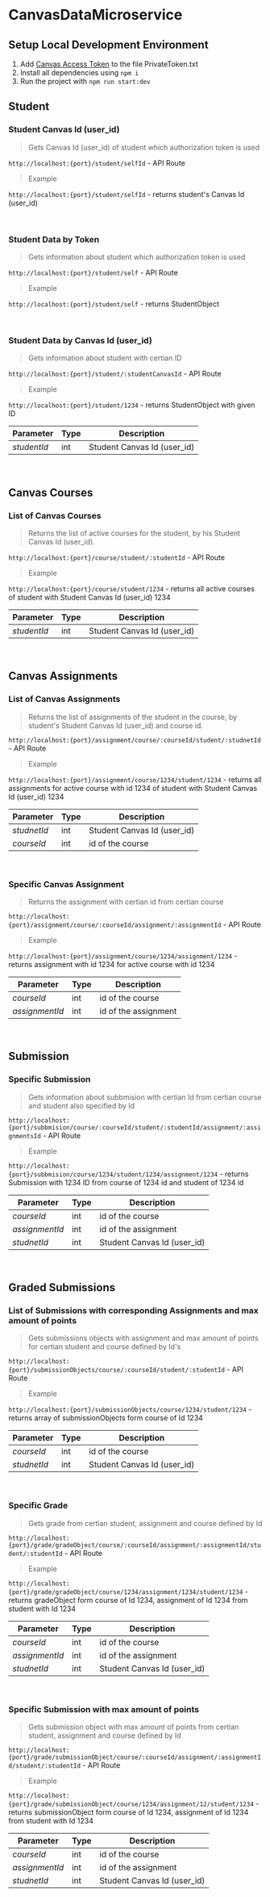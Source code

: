 # CanvasDataMicroservice
## Setup Local Development Environment
1. Add [Canvas Access Token](https://canvas.instructure.com/doc/api/file.oauth.html#manual-token-generation) to the file PrivateToken.txt
2. Install all dependencies using `npm i`
3. Run the project with `npm run start:dev`

## Student
### Student Canvas Id (user_id)
>Gets Canvas Id (user_id) of student which authorization token is used

`http://localhost:{port}/student/selfId` - API Route


>Example

`http://localhost:{port}/student/selfId` - returns student's Canvas Id (user_id)

<br>

### Student Data by Token
>Gets information about student which authorization token is used

`http://localhost:{port}/student/self` - API Route


>Example

`http://localhost:{port}/student/self` - returns StudentObject

<br>

### Student Data by Canvas Id (user_id)
>Gets information about student with certian ID

`http://localhost:{port}/student/:studentCanvasId` - API Route

>Example

`http://localhost:{port}/student/1234` - returns StudentObject with given ID

| Parameter | Type | Description |
| ------------ | ------------ | ------------ |
| *studentId*  | int | Student Canvas Id (user_id) |

<br>

## Canvas Courses
### List of Canvas Courses
> Returns the list of active courses for the student, by his Student Canvas Id (user_id).

`http://localhost:{port}/course/student/:studentId` - API Route

>Example

`http://localhost:{port}/course/student/1234` - returns all active courses of student with Student Canvas Id (user_id) 1234

| Parameter | Type | Description |
| ------------ | ------------ | ------------ |
| *studentId*  | int | Student Canvas Id (user_id) |

<!--
<br>

### Specific Canvas Course
> Returns the courses with the given course id for the student, by his Student Canvas Id (user_id).

`http://localhost:{port}/student/:studentCanvasId/courses/:courseId` - API Route

>Example

`http://localhost:{port}/student/1234/courses/1234` - returns active course with id 1234 of a student with Student Canvas Id (user_id) 1234

| Parameter | Type | Description |
| ------------ | ------------ | ------------ |
| *studentCanvasId*  | int | Student Canvas Id (user_id) |
| *courseId*  | int | id of the course | -->

<br>

## Canvas Assignments
### List of Canvas Assignments
> Returns the list of assignments of the student in the course, by student's Student Canvas Id (user_id) and course id.

`http://localhost:{port}/assignment/course/:courseId/student/:studnetId` - API Route

>Example

`http://localhost:{port}/assignment/course/1234/student/1234` - returns all assignments for active course with id 1234 of student with Student Canvas Id (user_id) 1234

| Parameter | Type | Description |
| ------------ | ------------ | ------------ |
| *studnetId*  | int | Student Canvas Id (user_id) |
| *courseId*  | int | id of the course |

<br>

### Specific Canvas Assignment
> Returns the assignment with certian id from certian course 

`http://localhost:{port}/assignment/course/:courseId/assignment/:assignmentId` - API Route

>Example

`http://localhost:{port}/assignment/course/1234/assignment/1234` - returns assignment with id 1234 for active course with id 1234 


| Parameter | Type | Description |
| ------------ | ------------ | ------------ |
| *courseId*  | int | id of the course |
| *assignmentId*  | int | id of the assignment |

<br>

## Submission
### Specific Submission
>Gets information about subbmision with certian Id from certian course and student also specified by Id

`http://localhost:{port}/subbmision/course/:courseId/student/:studentId/assignment/:assignmentsId` - API Route

>Example

`http://localhost:{port}/subbmision/course/1234/student/1234/assignment/1234` - returns Submission with 1234 ID from course of 1234 id and student of 1234 id 

| Parameter | Type | Description |
| ------------ | ------------ | ------------ |
| *courseId*  | int | id of the course |
| *assignmentId*  | int | id of the assignment |
| *studnetId*  | int | Student Canvas Id (user_id) |

<br>

## Graded Submissions
### List of Submissions with corresponding Assignments and max amount of points

>Gets submissions objects with assignment and max amount of points for certian student and course defined by Id's

`http://localhost:{port}/submissionObjects/course/:courseId/student/:studentId` - API Route

>Example

`http://localhost:{port}/submissionObjects/course/1234/student/1234` - returns array of submissionObjects form course of Id 1234

| Parameter | Type | Description |
| ------------ | ------------ | ------------ |
| *courseId*  | int | id of the course |
| *studnetId*  | int | Student Canvas Id (user_id) |

<br>

### Specific Grade

>Gets grade from certian student, assignment and course defined by Id

`http://localhost:{port}/grade/gradeObject/course/:courseId/assignment/:assignmentId/student/:studentId` - API Route

>Example

`http://localhost:{port}/grade/gradeObject/course/1234/assignment/1234/student/1234` - returns gradeObject form course of Id 1234, assignment of Id 1234 from student with Id 1234

| Parameter | Type | Description |
| ------------ | ------------ | ------------ |
| *courseId*  | int | id of the course |
| *assignmentId*  | int | id of the assignment |
| *studnetId*  | int | Student Canvas Id (user_id) |

<br>

### Specific Submission with max amount of points

>Gets submission object with max amount of points from certian student, assignment and course defined by Id

`http://localhost:{port}/grade/submissionObject/course/:courseId/assignment/:assignmentId/student/:studentId` - API Route

>Example

`http://localhost:{port}/grade/submissionObject/course/1234/assignment/12/student/1234` - returns submissionObject form course of Id 1234, assignment of Id 1234 from student with Id 1234

| Parameter | Type | Description |
| ------------ | ------------ | ------------ |
| *courseId*  | int | id of the course |
| *assignmentId*  | int | id of the assignment |
| *studnetId*  | int | Student Canvas Id (user_id) |
